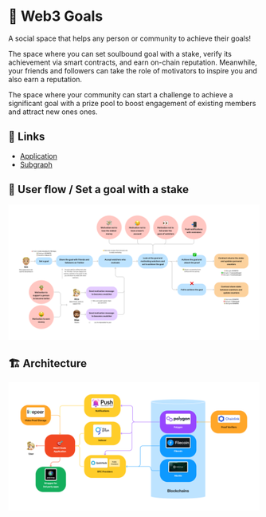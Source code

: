 # 🎯 Web3 Goals

A social space that helps any person or community to achieve their goals!

The space where you can set soulbound goal with a stake, verify its achievement via smart contracts, and earn on-chain reputation. Meanwhile, your friends and followers can take the role of motivators to inspire you and also earn a reputation.

The space where your community can start a challenge to achieve a significant goal with a prize pool to boost engagement of existing members and attract new ones ones.

## 🔗 Links

- [Application](https://web3goals.space)
- [Subgraph](https://thegraph.com/hosted-service/subgraph/kiv1n/web3-goals)

## 🌊 User flow / Set a goal with a stake

![User flow / Set a goal with a stake](profile/images/user-flow-set-goal-with-stake.png)

## 🏗️ Architecture

![Architecture](profile/images/architecture.png)